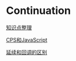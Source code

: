# Continuation

[知识点整理](https://github.com/heyHuang/Continuation/issues/1)  

[CPS和JavaScript](https://github.com/heyHuang/Continuation/issues/3)

[延续和回调的区别](https://github.com/heyHuang/Continuation/issues/4)
